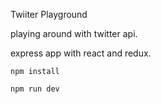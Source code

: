 Twiiter Playground

playing around with twitter api.

express app with react and redux.

`npm install`

`npm run dev`
